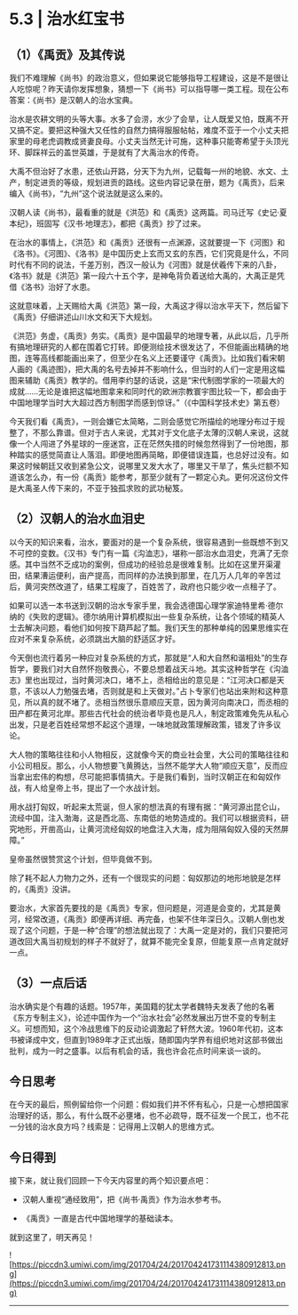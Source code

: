 # 5.3 | 治水红宝书

## （1）《禹贡》及其传说

我们不难理解《尚书》的政治意义，但如果说它能够指导工程建设，这是不是很让人吃惊呢？昨天请你发挥想象，猜想一下《尚书》可以指导哪一类工程。现在公布答案：《尚书》是汉朝人的治水宝典。

治水是农耕文明的头等大事。水多了会涝，水少了会旱，让人既爱又怕，既离不开又搞不定。要把这种强大又任性的自然力搞得服服帖帖，难度不亚于一个小丈夫把家里的母老虎调教成贤妻良母。小丈夫当然无计可施，这种事只能寄希望于头顶光环、脚踩祥云的盖世英雄，于是就有了大禹治水的传奇。

大禹不但治好了水患，还依山开路，分天下为九州，记载每一州的地貌、水文、土产，制定进贡的等级，规划进贡的路线。这些内容记录在册，题为《禹贡》，后来编入《尚书》，“九州”这个说法就是这么来的。

汉朝人读《尚书》，最看重的就是《洪范》和《禹贡》这两篇。司马迁写《史记·夏本纪》，班固写《汉书·地理志》，都把《禹贡》抄了过来。

在治水的事情上，《洪范》和《禹贡》还很有一点渊源，这就要提一下《河图》和《洛书》。《河图》、《洛书》是中国历史上玄而又玄的东西，它们究竟是什么，不同时代有不同的说法，千差万别，西汉一般认为《河图》就是伏羲传下来的八卦，《洛书》就是《洪范》第一段六十五个字，是神龟背负着送给大禹的，大禹正是凭借《洛书》治好了水患。

这就意味着，上天赐给大禹《洪范》第一段，大禹这才得以治水平天下，然后留下《禹贡》仔细讲述山川水文和天下大规划。

《洪范》务虚，《禹贡》务实。《禹贡》是中国最早的地理专著，从此以后，几乎所有搞地理研究的人都在围着它打转。即便测绘技术很发达了，不但能画出精确的地图，连等高线都能画出来了，但至少在名义上还要谨守《禹贡》。比如我们看宋朝人画的《禹迹图》，把大禹的名号去掉并不影响什么，但当时的人们一定是用这幅图来辅助《禹贡》教学的。借用李约瑟的话说，这是“宋代制图学家的一项最大的成就……无论是谁把这幅地图拿来和同时代的欧洲宗教寰宇图比较一下，都会由于中国地理学当时大大超过西方制图学而感到惊讶。”（《中国科学技术史》第五卷）

今天我们看《禹贡》，一则会嫌它太简略，二则会感觉它所描绘的地理分布过于规整了，不那么靠谱。但对于古人来说，尤其对于文化底子太薄的汉朝人来说，这就像一个人闯进了外星球的一座迷宫，正在茫然失措的时候忽然得到了一份地图，那种踏实的感觉简直让人落泪。即便地图再简略，即便错误连篇，也总好过没有。如果这时候朝廷又收到紧急公文，说哪里又发大水了，哪里又干旱了，焦头烂额不知道该怎么办，有一份《禹贡》能参考，那至少就有了一颗定心丸。更何况这份文件是大禹圣人传下来的，不亚于独孤求败的武功秘笈。

## （2）汉朝人的治水血泪史

以今天的知识来看，治水，要面对的是一个复杂系统，很容易遇到一些既想不到又不可控的变数。《汉书》专门有一篇《沟洫志》，堪称一部治水血泪史，充满了无奈感。其中当然不乏成功的案例，但成功的经验总是很难复制。比如在这里开渠灌田，结果漕运便利，亩产提高，而同样的办法换到那里，在几万人几年的辛苦过后，黄河突然改道了，结果工程废了，百姓苦了，政府也只能少收一点租子了。

如果可以选一本书送到汉朝的治水专家手里，我会选德国心理学家迪特里希·德尔纳的《失败的逻辑》。德尔纳用计算机模拟出一些复杂系统，让各个领域的精英人士去解决问题，看他们如何按下葫芦起了瓢。我们天生的那种单纯的因果思维实在应对不来复杂系统，必须跳出大脑的舒适区才好。

今天倒也流行着另一种应对复杂系统的方式，那就是“人和大自然和谐相处”的生存哲学，要我们对大自然怀抱敬畏心，不要总想着战天斗地。其实这种哲学在《沟洫志》里也出现过，当时黄河决口，堵不上，丞相给出的意见是：“江河决口都是天意，不该以人力勉强去堵，否则就是和上天做对。”占卜专家们也站出来附和这种意见，所以真的就不堵了。丞相当然很乐意顺应天意，因为黄河向南决口，而丞相的田产都在黄河北岸。那些古代社会的统治者毕竟也是凡人，制定政策难免先从私心出发，只是老百姓经常想不起这个道理，一味地就政策理解政策，错发了许多议论。

大人物的策略往往和小人物相反，这就像今天的商业社会里，大公司的策略往往和小公司相反。那么，小人物想要飞黄腾达，当然不能学大人物“顺应天意”，反而应当拿出宏伟的构想，尽可能把事情搞大。于是我们看到，当时汉朝正在和匈奴作战，有人给皇帝上书，提出了一个水战计划。

用水战打匈奴，听起来太荒诞，但人家的想法真的有理有据：“黄河源出昆仑山，流经中国，注入渤海，这是西北高、东南低的地势造成的。我们可以根据资料，研究地形，开凿高山，让黄河流经匈奴的地盘注入大海，成为阻隔匈奴入侵的天然屏障。”

皇帝虽然很赞赏这个计划，但毕竟做不到。

除了耗不起人力物力之外，还有一个很现实的问题：匈奴那边的地形地貌是怎样的，《禹贡》没讲。

要治水，大家首先要找的是《禹贡》专家，但问题是，河道是会变的，尤其是黄河，经常改道，《禹贡》即便再详细、再完备，也架不住年深日久。汉朝人倒也发现了这个问题，于是一种“合理”的想法就出现了：大禹一定是对的，我们只要把河道改回大禹当初规划的样子不就好了，就算不能完全复原，但能复原一点肯定就好一点。

## （3）一点后话

治水确实是个有趣的话题。1957年，美国籍的犹太学者魏特夫发表了他的名著《东方专制主义》，论述中国作为一个“治水社会”必然发展出万世不变的专制主义。可想而知，这个冷战思维下的反动论调激起了轩然大波。1960年代初，这本书被译成中文，但直到1989年才正式出版，随即国内学界有组织地对这部书做出批判，成为一时之盛事。以后有机会的话，我也许会花点时间来谈一谈的。

## 今日思考

在今天的最后，照例留给你一个问题：假如我们并不怀有私心，只是一心想把国家治理好的话，那么，有什么既不必壅堵，也不必疏导，既不征发一个民工，也不花一分钱的治水良方吗？线索是：记得用上汉朝人的思维方式。

## 今日得到

接下来，就让我们回顾一下今天内容里的两个知识要点吧：

* 汉朝人重视“通经致用”，把《尚书·禹贡》作为治水参考书。

* 《禹贡》一直是古代中国地理学的基础读本。

就到这里了，明天再见！

![https://piccdn3.umiwi.com/img/201704/24/201704241731114380912813.png](https://piccdn3.umiwi.com/img/201704/24/201704241731114380912813.png)

---
